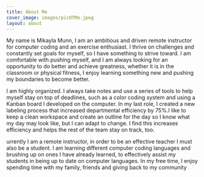 ```yaml
---
title: About Me
cover_image: images/picOfMe.jpeg
layout: about
---
```



My name is Mikayla Munn, I am an ambitious and driven remote instructor for computer coding and an exercise enthusiast. I thrive on challenges and constantly set goals for myself, so I have something to strive toward. I am  comfortable with pushing myself, and I am always looking for an opportunity to do better and achieve greatness, whether it is in the classroom or physical fitness, I enjoy learning something new and pushing my boundaries to become better. 

I am highly organized. I always take notes and use a series of tools to help myself stay on top of deadlines, such as a color coding system and using a Kanban board I developed on the computer. In my last role, I created a new labeling process that increased departmental efficiency by 75%.I like to keep a clean workspace and create an outline for the day so I know what my day may look like, but I can adapt to change. I find this increases efficiency and helps the rest of the team stay on track, too. 

urrently I am a remote instructor, in order to be an effective teacher I must also be a student. I am learning different computer coding languages and brushing up on ones I have already learned, to effectively assist my students in being up to date on computer languages. In my free time, I enjoy spending time with my family, friends and giving back to my community
